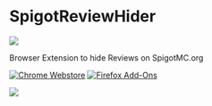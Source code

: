 # SpigotReviewHider
![](https://i.imgur.com/XvYgTMK.png) 

Browser Extension to hide Reviews on SpigotMC.org 


[![Chrome Webstore](https://developer.chrome.com/webstore/images/ChromeWebStore_BadgeWBorder_v2_206x58.png)](https://chrome.google.com/webstore/detail/spigotmc-review-hider/iindecmhakbolcmcfcfdnhoohcdggjii)  [![Firefox Add-Ons](https://addons.cdn.mozilla.net/static/img/addons-buttons/AMO-button_1.png)](https://addons.mozilla.org/en-US/firefox/addon/spigotmc-review-hider/)

![](https://i.imgur.com/OjhgG4a.jpg)

